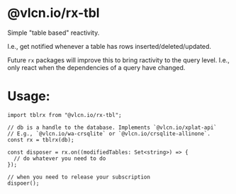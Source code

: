 # @vlcn.io/rx-tbl

Simple "table based" reactivity.

I.e., get notified whenever a table has rows inserted/deleted/updated.

Future `rx` packages will improve this to bring ractivity to the query level. I.e., only react when the dependencies of a query have changed.

# Usage:

```
import tblrx from "@vlcn.io/rx-tbl";

// db is a handle to the database. Implements `@vlcn.io/xplat-api`
// E.g., `@vlcn.io/wa-crsqlite` or `@vlcn.io/crsqlite-allinone`.
const rx = tblrx(db);

const disposer = rx.on((modifiedTables: Set<string>) => {
  // do whatever you need to do
});

// when you need to release your subscription
dispoer();
```
